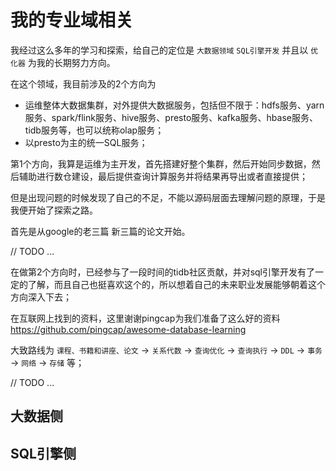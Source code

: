 # 我的专业域相关

我经过这么多年的学习和探索，给自己的定位是 `大数据领域` `SQL引擎开发` 并且以 `优化器` 为我的长期努力方向。 

在这个领域，我目前涉及的2个方向为

* 运维整体大数据集群，对外提供大数据服务，包括但不限于：hdfs服务、yarn服务、spark/flink服务、hive服务、presto服务、kafka服务、hbase服务、tidb服务等，也可以统称olap服务；
* 以presto为主的统一SQL服务；

第1个方向，我算是运维为主开发，首先搭建好整个集群，然后开始同步数据，然后辅助进行数仓建设，最后提供查询计算服务并将结果再导出或者直接提供；

但是出现问题的时候发现了自己的不足，不能以源码层面去理解问题的原理，于是我便开始了探索之路。

首先是从google的老三篇 新三篇的论文开始。

// TODO ...

在做第2个方向时，已经参与了一段时间的tidb社区贡献，并对sql引擎开发有了一定的了解，而且自己也挺喜欢这个的，所以想着自己的未来职业发展能够朝着这个方向深入下去；

在互联网上找到的资料，这里谢谢pingcap为我们准备了这么好的资料 https://github.com/pingcap/awesome-database-learning

大致路线为 `课程、书籍和讲座、论文` -> `关系代数` -> `查询优化` -> `查询执行` -> `DDL` -> `事务` -> `网络` -> `存储` 等；

// TODO ...

## 大数据侧

## SQL引擎侧


